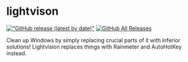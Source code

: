 # lightvison

[!["GitHub release (latest by date)"](https://img.shields.io/github/v/release/sctanf/lightvison?style=flat-square)](https://github.com/sctanf/lightvison/releases/latest) 
[![GitHub All Releases](https://img.shields.io/github/downloads/sctanf/lightvison/total?style=flat-square)](https://github.com/sctanf/lightvison/releases)

Clean up Windows by simply replacing crucial parts of it with inferior solutions!
Lightvision replaces things with Rainmeter and AutoHotKey instead.
